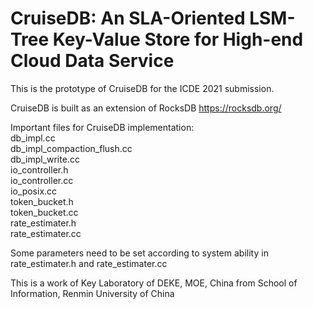 # CruiseDB: An SLA-Oriented LSM-Tree Key-Value Store for High-end Cloud Data Service

This is the prototype of CruiseDB for the ICDE 2021 submission.

CruiseDB is built as an extension of RocksDB https://rocksdb.org/

Important files for CruiseDB implementation:<br>
db_impl.cc<br>
db_impl_compaction_flush.cc<br>
db_impl_write.cc<br>
io_controller.h<br>
io_controller.cc<br>
io_posix.cc<br>
token_bucket.h<br>
token_bucket.cc<br>
rate_estimater.h<br>
rate_estimater.cc

Some parameters need to be set according to system ability in rate_estimater.h and rate_estimater.cc

This is a work of Key Laboratory of DEKE, MOE, China from School of Information, Renmin University of China
